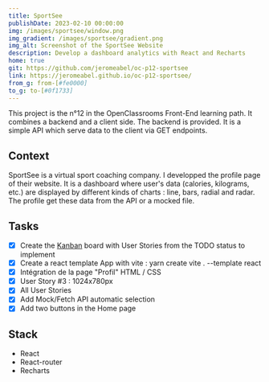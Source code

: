 ```yaml
---
title: SportSee
publishDate: 2023-02-10 00:00:00
img: /images/sportsee/window.png
img_gradient: /images/sportsee/gradient.png
img_alt: Screenshot of the SportSee Website
description: Develop a dashboard analytics with React and Recharts
home: true
git: https://github.com/jeromeabel/oc-p12-sportsee
link: https://jeromeabel.github.io/oc-p12-sportsee/
from_g: from-[#fe0000]
to_g: to-[#0f1733]
---
```


This project is the n°12 in the OpenClassrooms Front-End learning path. It combines a backend and a client side. The backend is provided. It is a simple API which serve data to the client via GET endpoints.

## Context

SportSee is a virtual sport coaching company. I developped the profile page of their website. It is a dashboard where user's data (calories, kilograms, etc.) are displayed by different kinds of charts : line, bars, radial and radar. The profile get these data from the API or a mocked file.

## Tasks

- [x] Create the [Kanban](https://github.com/users/jeromeabel/projects/3) board with User Stories from the TODO status to implement
- [x] Create a react template App with vite : yarn create vite . --template react
- [x] Intégration de la page "Profil" HTML / CSS
- [x] User Story #3 : 1024x780px
- [x] All User Stories
- [x] Add Mock/Fetch API automatic selection
- [x] Add two buttons in the Home page

## Stack

- React
- React-router
- Recharts